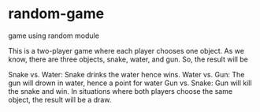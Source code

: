 # random-game
game using random module

This is a two-player game where each player chooses one object.  As we know, there are three objects, snake, water, and gun. So, the result will be 

Snake vs. Water: Snake drinks the water hence wins.
Water vs. Gun: The gun will drown in water, hence a point for water
Gun vs. Snake: Gun will kill the snake and win.
In situations where both players choose the same object, the result will be a draw.
